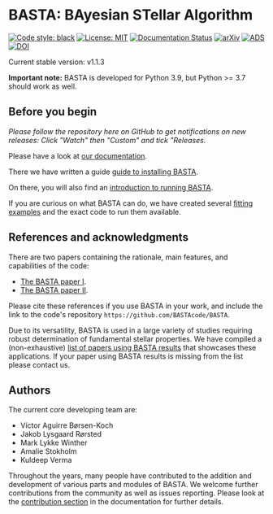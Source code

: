# BASTA: BAyesian STellar Algorithm

[![Code style: black](https://img.shields.io/badge/code%20style-black-000000.svg)](https://github.com/psf/black)
[![License: MIT](https://img.shields.io/badge/license-MIT-yellow.svg)](https://opensource.org/licenses/MIT)
[![Documentation Status](https://readthedocs.org/projects/basta/badge/?version=latest)](https://basta.readthedocs.io/en/latest/?badge=latest)
[![arXiv](https://img.shields.io/badge/arXiv-2109.14622-b31b1b.svg)](https://arxiv.org/abs/2109.14622)
[![ADS](https://img.shields.io/badge/ads-2022MNRAS.509.4344A-blue.svg)](https://ui.adsabs.harvard.edu/abs/2022MNRAS.509.4344A/abstract)
[![DOI](https://img.shields.io/badge/doi-10.1093/mnras/stab2911-orange.svg)](https://doi.org/10.1093/mnras/stab2911)

Current stable version: v1.1.3

**Important note:** BASTA is developed for Python 3.9, but Python >= 3.7 should work as well.


## Before you begin

*Please follow the repository here on GitHub to get notifications on new
releases: Click "Watch" then "Custom" and tick "Releases.*

Please have a look at [our documentation](https://basta.readthedocs.io/en/latest/index.html#).

There we have written a guide [guide to installing
BASTA](https://basta.readthedocs.io/en/latest/install.html).

On there, you will also find an [introduction to running
BASTA](https://basta.readthedocs.io/en/latest/running.html).

If you are curious on what BASTA can do, we have created several [fitting
examples](https://basta.readthedocs.io/en/latest/examples.html) and the exact
code to run them available.


## References and acknowledgments

There are two papers containing the rationale, main features, and capabilities
of the code:

* [The BASTA paper I](https://ui.adsabs.harvard.edu/abs/2015MNRAS.452.2127S/abstract).
* [The BASTA paper II](https://ui.adsabs.harvard.edu/abs/2022MNRAS.509.4344A/abstract).

Please cite these references if you use BASTA in your work, and include the link
to the code's repository `https://github.com/BASTAcode/BASTA`.

Due to its versatility, BASTA is used in a large variety of studies requiring
robust determination of fundamental stellar properties. We have compiled a
(non-exhaustive) [list of papers using BASTA
results](https://ui.adsabs.harvard.edu/public-libraries/x2tCt52HR_yqG-oaUabo_A)
that showcases these applications. If your paper using BASTA results is missing
from the list please contact us.


## Authors

The current core developing team are:

* Víctor Aguirre Børsen-Koch
* Jakob Lysgaard Rørsted
* Mark Lykke Winther
* Amalie Stokholm
* Kuldeep Verma

Throughout the years, many people have contributed to the addition and
development of various parts and modules of BASTA. We welcome further
contributions from the community as well as issues reporting. Please look at the
[contribution section](https://basta.readthedocs.io/en/latest/contributing.html)
in the documentation for further details.
